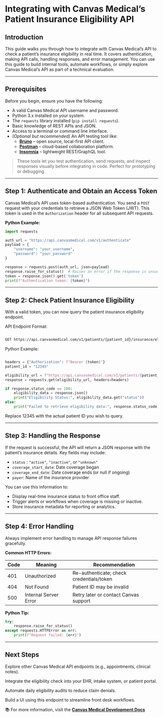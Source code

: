 # Integrating with Canvas Medical’s Patient Insurance Eligibility API

## Introduction

This guide walks you through how to integrate with Canvas Medical’s API to check a patient’s insurance eligibility in real time. It covers authentication, making API calls, handling responses, and error management. You can use this guide to build internal tools, automate workflows, or simply explore Canvas Medical’s API as part of a technical evaluation.

---

## Prerequisites

Before you begin, ensure you have the following:

- A valid Canvas Medical API username and password.
- Python 3.x installed on your system.
- The `requests` library installed (`pip install requests`).
- Basic knowledge of REST APIs and JSON.
- Access to a terminal or command line interface.
- *(Optional but recommended)* An API testing tool like:
  - [**Bruno**](https://www.usebruno.com/) – open source, local-first API client.
  - [**Postman**](https://www.postman.com/) – cloud-based collaboration platform.
  - [**Insomnia**](https://insomnia.rest/) – lightweight REST/GraphQL tool.

> These tools let you test authentication, send requests, and inspect responses visually before integrating in code. Perfect for prototyping or debugging.

---

## Step 1: Authenticate and Obtain an Access Token

Canvas Medical’s API uses token-based authentication. You send a `POST` request with your credentials to retrieve a JSON Web Token (JWT). This token is used in the `Authorization` header for all subsequent API requests.

**Python Example:**

```python
import requests

auth_url = "https://api.canvasmedical.com/v1/authenticate"
payload = {
    "username": "your_username",
    "password": "your_password"
}

response = requests.post(auth_url, json=payload)
response.raise_for_status()  # Raises an error if the response is unsuccessful
token = response.json().get('token')
print(f"Authentication token: {token}")

```

---
## Step 2: Check Patient Insurance Eligibility
With a valid token, you can now query the patient insurance eligibility endpoint.

API Endpoint Format:

```bash

GET https://api.canvasmedical.com/v1/patients/{patient_id}/insurance/eligibility

```

Python Example:

```python

headers = {"Authorization": f"Bearer {token}"}
patient_id = "12345"

eligibility_url = f"https://api.canvasmedical.com/v1/patients/{patient_id}/insurance/eligibility"
response = requests.get(eligibility_url, headers=headers)

if response.status_code == 200:
    eligibility_data = response.json()
    print("Eligibility Status:", eligibility_data.get("status"))
else:
    print("Failed to retrieve eligibility data:", response.status_code)
```

Replace 12345 with the actual patient ID you wish to query.

---
## Step 3: Handling the Response

If the request is successful, the API will return a JSON response with the patient’s insurance details. Key fields may include:
- `status` : `"active"`, `"inactive"`, or `"unknown"`
- `coverage_start_date`: Date coverage began
- `coverage_end_date`: Date coverage ends (or null if ongoing)
- `payer`: Name of the insurance provider

You can use this information to:
- Display real-time insurance status to front office staff.
- Trigger alerts or workflows when coverage is missing or inactive.
- Store insurance metadata for reporting or analytics.

---
## Step 4: Error Handling

Always implement error handling to manage API response failures gracefully.

**Common HTTP Errors:**

| Code | Meaning             | Recommendation                                   |
|------|---------------------|--------------------------------------------------|
| 401  | Unauthorized         | Re-authenticate; check credentials/token        |
| 404  | Not Found            | Patient ID may be invalid                       |
| 500  | Internal Server Error| Retry later or contact Canvas support           |

**Python Tip:**

```python
try:
    response.raise_for_status()
except requests.HTTPError as err:
    print(f"Request failed: {err}")

```
---
## Next Steps
Explore other Canvas Medical API endpoints (e.g., appointments, clinical notes).

Integrate the eligibility check into your EHR, intake system, or patient portal.

Automate daily eligibility audits to reduce claim denials.

Build a UI using this endpoint to streamline front desk workflows.

📚 For more information, visit the [**Canvas Medical Development Docs**](https://docs.canvasmedical.com/)
